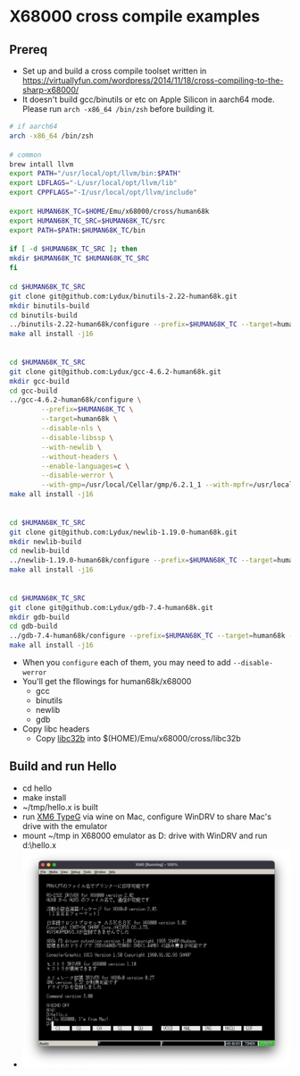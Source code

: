 # X68000 cross compile examples

## Prereq

* Set up and build a cross compile toolset written in <https://virtuallyfun.com/wordpress/2014/11/18/cross-compiling-to-the-sharp-x68000/>
* It doesn't build gcc/binutils or etc on Apple Silicon in aarch64 mode. Please run `arch -x86_64 /bin/zsh` before building it.

```sh
# if aarch64
arch -x86_64 /bin/zsh

# common
brew intall llvm
export PATH="/usr/local/opt/llvm/bin:$PATH"
export LDFLAGS="-L/usr/local/opt/llvm/lib"
export CPPFLAGS="-I/usr/local/opt/llvm/include"

export HUMAN68K_TC=$HOME/Emu/x68000/cross/human68k
export HUMAN68K_TC_SRC=$HUMAN68K_TC/src
export PATH=$PATH:$HUMAN68K_TC/bin

if [ -d $HUMAN68K_TC_SRC ]; then
mkdir $HUMAN68K_TC $HUMAN68K_TC_SRC
fi

cd $HUMAN68K_TC_SRC
git clone git@github.com:Lydux/binutils-2.22-human68k.git
mkdir binutils-build
cd binutils-build
../binutils-2.22-human68k/configure --prefix=$HUMAN68K_TC --target=human68k --disable-nls --disable-werror
make all install -j16


cd $HUMAN68K_TC_SRC
git clone git@github.com:Lydux/gcc-4.6.2-human68k.git
mkdir gcc-build
cd gcc-build
../gcc-4.6.2-human68k/configure \
        --prefix=$HUMAN68K_TC \
        --target=human68k \
        --disable-nls \
        --disable-libssp \
        --with-newlib \
        --without-headers \
        --enable-languages=c \
        --disable-werror \
        --with-gmp=/usr/local/Cellar/gmp/6.2.1_1 --with-mpfr=/usr/local/Cellar/mpfr/4.1.0 --with-mpc=/usr/local/Cellar/libmpc/1.2.1
make all install -j16


cd $HUMAN68K_TC_SRC
git clone git@github.com:Lydux/newlib-1.19.0-human68k.git
mkdir newlib-build
cd newlib-build
../newlib-1.19.0-human68k/configure --prefix=$HUMAN68K_TC --target=human68k  --disable-werror
make all install -j16


cd $HUMAN68K_TC_SRC
git clone git@github.com:Lydux/gdb-7.4-human68k.git
mkdir gdb-build
cd gdb-build
../gdb-7.4-human68k/configure --prefix=$HUMAN68K_TC --target=human68k --disable-nls --disable-werror
make all install -j16
```

* When you `configure` each of them, you may need to add `--disable-werror`
* You'll get the fllowings for human68k/x68000
  * gcc
  * binutils
  * newlib
  * gdb
* Copy libc headers
    * Copy [libc32b](http://retropc.net/x68000/software/develop/lib/libc1132a/) into $(HOME)/Emu/x68000/cross/libc32b

## Build and run Hello

* cd hello
* make install
* ~/tmp/hello.x is built
* run [XM6 TypeG](http://retropc.net/pi/xm6/index.html) via wine on Mac, configure WinDRV to share Mac's drive with the emulator
* mount ~/tmp in X68000 emulator as D: drive with WinDRV and run d:\hello.x
* ![hello.x](./docs/hello.png)

